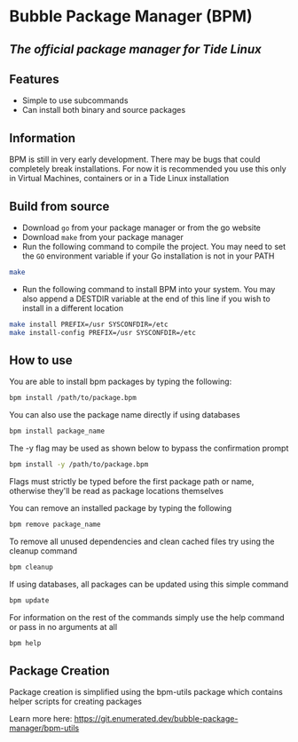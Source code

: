 # Bubble Package Manager (BPM)
## _The official package manager for Tide Linux_

## Features
- Simple to use subcommands
- Can install both binary and source packages

## Information
BPM is still in very early development. There may be bugs that could completely break installations. For now it is recommended you use this only in Virtual Machines, containers or in a Tide Linux installation

## Build from source

- Download `go` from your package manager or from the go website
- Download `make` from your package manager
- Run the following command to compile the project. You may need to set the `GO` environment variable if your Go installation is not in your PATH
```sh
make
```
- Run the following command to install BPM into your system. You may also append a DESTDIR variable at the end of this line if you wish to install in a different location
```sh
make install PREFIX=/usr SYSCONFDIR=/etc
make install-config PREFIX=/usr SYSCONFDIR=/etc
```

## How to use

You are able to install bpm packages by typing the following:
```sh
bpm install /path/to/package.bpm
```
You can also use the package name directly if using databases
```sh
bpm install package_name
```
The -y flag may be used as shown below to bypass the confirmation prompt
```sh
bpm install -y /path/to/package.bpm
```
Flags must strictly be typed before the first package path or name, otherwise they'll be read as package locations themselves

You can remove an installed package by typing the following
```sh
bpm remove package_name
```

To remove all unused dependencies and clean cached files try using the cleanup command
```sh
bpm cleanup
```

If using databases, all packages can be updated using this simple command
```sh
bpm update
```

For information on the rest of the commands simply use the help command or pass in no arguments at all
```sh
bpm help
```

## Package Creation

Package creation is simplified using the bpm-utils package which contains helper scripts for creating packages

Learn more here: https://git.enumerated.dev/bubble-package-manager/bpm-utils
